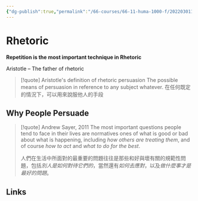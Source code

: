 ```yaml
---
{"dg-publish":true,"permalink":"/66-courses/66-11-huma-1000-f/20220301165625-rhetoric/","dgHomeLink":true,"dgPassFrontmatter":false}
---
```



# Rhetoric

**Repetition is the most important technique in Rhetoric**

Aristotle – The father of rhetoric

> [!quote] Aristotle's definition of rhetoric persuasion
> The possible means of persuasion in reference to any subject whatever.
> 在任何既定的情況下，可以用來說服他人的手段

## Why People Persuade

> [!quote] Andrew Sayer, 2011
> The most important questions people tend to face in their lives are normatives ones of what is good or bad about what is happening, including *how others are treating them*, and of course *how to act* and *what to do for the best*.
> 
> 人們在生活中所面對的最重要的問題往往是那些和好與壞有關的規範性問題，包括*別人是如何對待它們的*，當然還有*如何去應對*，以及*做什麼事才是最好的問題*。

## Links
